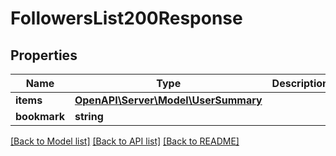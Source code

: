 # FollowersList200Response

## Properties
Name | Type | Description | Notes
------------ | ------------- | ------------- | -------------
**items** | [**OpenAPI\Server\Model\UserSummary**](UserSummary.md) |  | 
**bookmark** | **string** |  | [optional] 

[[Back to Model list]](../README.md#documentation-for-models) [[Back to API list]](../README.md#documentation-for-api-endpoints) [[Back to README]](../README.md)


